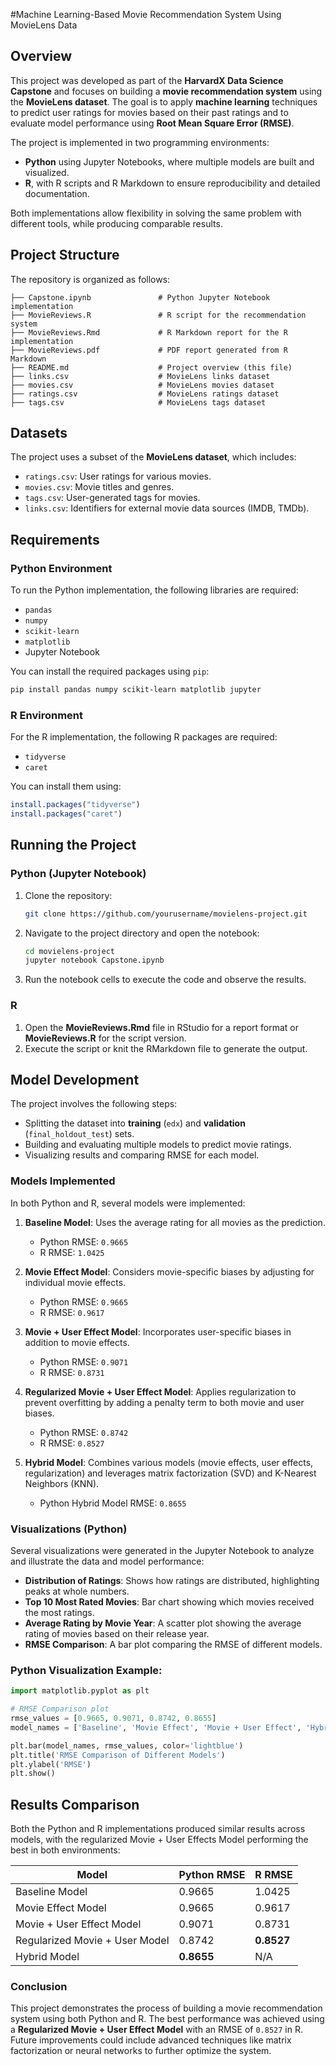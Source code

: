 #Machine Learning-Based Movie Recommendation System Using MovieLens Data

## Overview

This project was developed as part of the **HarvardX Data Science Capstone** and focuses on building a **movie recommendation system** using the **MovieLens dataset**. The goal is to apply **machine learning** techniques to predict user ratings for movies based on their past ratings and to evaluate model performance using **Root Mean Square Error (RMSE)**.

The project is implemented in two programming environments:
- **Python** using Jupyter Notebooks, where multiple models are built and visualized.
- **R**, with R scripts and R Markdown to ensure reproducibility and detailed documentation.

Both implementations allow flexibility in solving the same problem with different tools, while producing comparable results.

## Project Structure

The repository is organized as follows:

```
├── Capstone.ipynb               # Python Jupyter Notebook implementation
├── MovieReviews.R               # R script for the recommendation system
├── MovieReviews.Rmd             # R Markdown report for the R implementation
├── MovieReviews.pdf             # PDF report generated from R Markdown
├── README.md                    # Project overview (this file)
├── links.csv                    # MovieLens links dataset
├── movies.csv                   # MovieLens movies dataset
├── ratings.csv                  # MovieLens ratings dataset
├── tags.csv                     # MovieLens tags dataset
```

## Datasets

The project uses a subset of the **MovieLens dataset**, which includes:

- `ratings.csv`: User ratings for various movies.
- `movies.csv`: Movie titles and genres.
- `tags.csv`: User-generated tags for movies.
- `links.csv`: Identifiers for external movie data sources (IMDB, TMDb).

## Requirements

### Python Environment

To run the Python implementation, the following libraries are required:

- `pandas`
- `numpy`
- `scikit-learn`
- `matplotlib`
- Jupyter Notebook

You can install the required packages using `pip`:

```bash
pip install pandas numpy scikit-learn matplotlib jupyter
```

### R Environment

For the R implementation, the following R packages are required:

- `tidyverse`
- `caret`

You can install them using:

```r
install.packages("tidyverse")
install.packages("caret")
```

## Running the Project

### Python (Jupyter Notebook)

1. Clone the repository:
   ```bash
   git clone https://github.com/yourusername/movielens-project.git
   ```

2. Navigate to the project directory and open the notebook:
   ```bash
   cd movielens-project
   jupyter notebook Capstone.ipynb
   ```

3. Run the notebook cells to execute the code and observe the results.

### R

1. Open the **MovieReviews.Rmd** file in RStudio for a report format or **MovieReviews.R** for the script version.
2. Execute the script or knit the RMarkdown file to generate the output.

## Model Development

The project involves the following steps:
- Splitting the dataset into **training** (`edx`) and **validation** (`final_holdout_test`) sets.
- Building and evaluating multiple models to predict movie ratings.
- Visualizing results and comparing RMSE for each model.

### Models Implemented

In both Python and R, several models were implemented:

1. **Baseline Model**: Uses the average rating for all movies as the prediction.
   - Python RMSE: `0.9665`
   - R RMSE: `1.0425`

2. **Movie Effect Model**: Considers movie-specific biases by adjusting for individual movie effects.
   - Python RMSE: `0.9665`
   - R RMSE: `0.9617`

3. **Movie + User Effect Model**: Incorporates user-specific biases in addition to movie effects.
   - Python RMSE: `0.9071`
   - R RMSE: `0.8731`

4. **Regularized Movie + User Effect Model**: Applies regularization to prevent overfitting by adding a penalty term to both movie and user biases.
   - Python RMSE: `0.8742`
   - R RMSE: `0.8527`

5. **Hybrid Model**: Combines various models (movie effects, user effects, regularization) and leverages matrix factorization (SVD) and K-Nearest Neighbors (KNN).
   - Python Hybrid Model RMSE: `0.8655`

### Visualizations (Python)

Several visualizations were generated in the Jupyter Notebook to analyze and illustrate the data and model performance:

- **Distribution of Ratings**: Shows how ratings are distributed, highlighting peaks at whole numbers.
- **Top 10 Most Rated Movies**: Bar chart showing which movies received the most ratings.
- **Average Rating by Movie Year**: A scatter plot showing the average rating of movies based on their release year.
- **RMSE Comparison**: A bar plot comparing the RMSE of different models.

### Python Visualization Example:
```python
import matplotlib.pyplot as plt

# RMSE Comparison plot
rmse_values = [0.9665, 0.9071, 0.8742, 0.8655]
model_names = ['Baseline', 'Movie Effect', 'Movie + User Effect', 'Hybrid']

plt.bar(model_names, rmse_values, color='lightblue')
plt.title('RMSE Comparison of Different Models')
plt.ylabel('RMSE')
plt.show()
```

## Results Comparison

Both the Python and R implementations produced similar results across models, with the regularized Movie + User Effects Model performing the best in both environments:

| Model                        | Python RMSE  | R RMSE      |
|------------------------------|--------------|-------------|
| Baseline Model                | 0.9665       | 1.0425      |
| Movie Effect Model            | 0.9665       | 0.9617      |
| Movie + User Effect Model     | 0.9071       | 0.8731      |
| Regularized Movie + User Model| 0.8742       | **0.8527**  |
| Hybrid Model                  | **0.8655**   | N/A         |

### Conclusion

This project demonstrates the process of building a movie recommendation system using both Python and R. The best performance was achieved using a **Regularized Movie + User Effect Model** with an RMSE of `0.8527` in R. Future improvements could include advanced techniques like matrix factorization or neural networks to further optimize the system.
